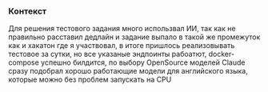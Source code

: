 ### Контекст
Для решения тестового задания много использвал ИИ, так как не правильно расставил дедлайн и задание выпало в такой же промежуток как и хакатон где я участвовал, в итоге пришлось реализовывать тестовое за сутки, но все указаные эндпоинты рабоатют, docker-compose успешно билдится, по выбору OpenSource моделей Claude сразу подобрал хорошо работающие модели для английского языка, которые можно без проблем запускать на CPU 
